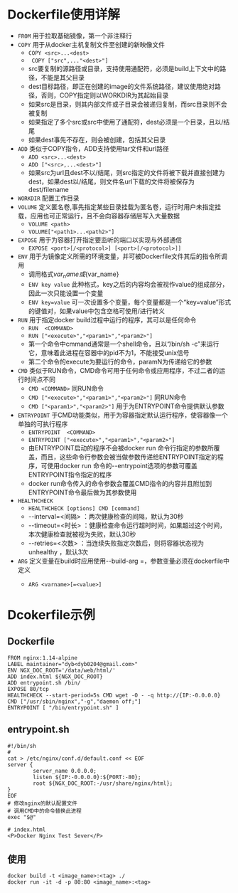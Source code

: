 # Dockerfile使用详解
* `FROM`   用于拉取基础镜像，第一个非注释行
* `COPY`   用于从docker主机复制文件至创建的新映像文件
    *   `COPY <src>...<dest>`
    *  ` COPY ["src",..."<dest>"]`
    *   src要复制的源路径或目录，支持使用通配符，必须是build上下文中的路径，不能是其父目录
    *   dest目标路径，即正在创建的image的文件系统路径，建议使用绝对路径，否则，COPY指定则以WORKDIR为其起始目录
    *   如果src是目录，则其内部文件或子目录会被递归复制，而src目录则不会被复制
    *   如果指定了多个src或src中使用了通配符，dest必须是一个目录，且以/结尾
    *   如果dest事先不存在，则会被创建，包括其父目录
* `ADD` 类似于COPY指令，ADD支持使用tar文件和url路径
    *   `ADD <src>...<dest>`
    *   `ADD ["<src>,...<dest>"]`
    *   如果src为url且dest不以/结尾，则src指定的文件将被下载并直接创建为dest，如果dest以/结尾，则文件名url下载的文件将被保存为dest/filename
*  `WORKDIR` 配置工作目录
* `VOLUME` 定义匿名卷,事先指定某些目录挂载为匿名卷，运行时用户未指定挂载，应用也可正常运行，且不会向容器存储层写入大量数据
    *   `VOLUME <path>`
    *   `VOLUME["<path1>...<path2>"]`
* `EXPOSE` 用于为容器打开指定要监听的端口以实现与外部通信
    *   `EXPOSE <port>[/<protocol>] [<port>[/<protocol>]]`
*  `ENV` 用于为镜像定义所需的环境变量，并可被Dockerfile文件其后的指令所调用
    *   调用格式$var_name或${var_name}
    * `ENV key value` 此种格式，key之后的内容均会被视作value的组成部分，因此一次只能设置一个变量
    *  `ENV key=value` 可一次设置多个变量，每个变量都是一个“key=value”形式的键值对，如果value中包含空格可使用/进行转义
*  `RUN` 用于指定docker build过程中运行的程序，其可以是任何命令
    *   `RUN  <COMMAND>`
    *   `RUN ["<execute>","<param1>","<param2>"]`
    *   第一个命令中cmmand通常是一个shell命令，且以“/bin/sh -c”来运行它，意味着此进程在容器中的pid不为1，不能接受unix信号
    *   第二个命令的execute为要运行的命令，paramN为传递给它的参数 
* `CMD` 类似于RUN命令，CMD命令可用于任何命令或应用程序，不过二者的运行时间点不同
    *   `CMD <COMMAND>` 同RUN命令
    *   `CMD ["<execute>","<param1>","<param2>"]` 同RUN命令
    *   `CMD ["<param1>","<param2>"]` 用于为ENTRYPOINT命令提供默认参数
* `ENTRYPOINT` 于CMD功能类似，用于为容器指定默认运行程序，使容器像一个单独的可执行程序
    *   `ENTRYPOINT  <COMMAND>`
    *  `ENTRYPOINT ["<execute>","<param1>","<param2>"]`
    *   由ENTRYPOINT启动的程序不会被docker run 命令行指定的参数所覆盖，而且，这些命令行参数会被当做参数传递给ENTRYPOINT指定的程序，可使用docker run 命令的--entrypoint选项的参数可覆盖ENTRYPOINT指令指定的程序
    *  docker run命令传入的命令参数会覆盖CMD指令的内容并且附加到ENTRYPOINT命令最后做为其参数使用
* `HEALTHCHECK`
    *  `HEALTHCHECK [options] CMD [command]`
    *   --interval=<间隔> ：两次健康检查的间隔，默认为30秒
    *   --timeout=<时长> ：健康检查命令运行超时时间，如果超过这个时间，本次健康检查就被视为失败，默认30秒
    *   --retries=<次数> ：当连续失败指定次数后，则将容器状态视为 unhealthy ，默认3次
* `ARG` 定义变量在build时应用使用--build-arg <varname>=<value>，参数变量必须在dockerfile中定义
    *   `ARG <varname>[=<value>]`

# Dcokerfile示例
## Dockerfile
```
FROM nginx:1.14-alpine
LABEL maintainer="dyb<dyb0204@gmail.com>"
ENV NGX_DOC_ROOT='/data/web/html/'
ADD index.html ${NGX_DOC_ROOT}
ADD entrypoint.sh /bin/
EXPOSE 80/tcp
HEALTHCHECK --start-period=5s CMD wget -O - -q http://{IP:-0.0.0.0}
CMD ["/usr/sbin/nginx","-g","daemon off;"]
ENTRYPOINT [ "/bin/entrypoint.sh" ]
```
## entrypoint.sh
```
#!/bin/sh
#
cat > /etc/nginx/conf.d/default.conf << EOF
server {
        server_name 0.0.0.0;
        listen ${IP:-0.0.0.0}:${PORT:-80};
        root ${NGX_DOC_ROOT:-/usr/share/nginx/html};
}
EOF
# 修改nginx的默认配置文件
# 调用CMD中的命令替换此进程
exec "$@"
```
```
# index.html
<P>Docker Nginx Test Sever</P>
```
## 使用
```
docker build -t <image_name>:<tag> ./
docker run -it -d -p 80:80 <image_name>:<tag>
```